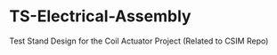 TS-Electrical-Assembly
======================

Test Stand Design for the Coil Actuator Project (Related to CSIM Repo) 
